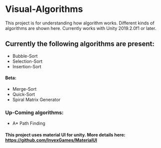 # Visual-Algorithms
This project is for understanding how algorithm works. Different kinds of algorithms are shown here. Currently works with Unity 2019.2.0f1 or later.

## Currently the following algorithms are present:
* Bubble-Sort
* Selection-Sort
* Insertion-Sort
#### Beta:
* Merge-Sort
* Quick-Sort
* Spiral Matrix Generator
### Up-Coming algorithms:
* A* Path Finding

#### This project uses material UI for unity. More details here: https://github.com/InvexGames/MaterialUI

